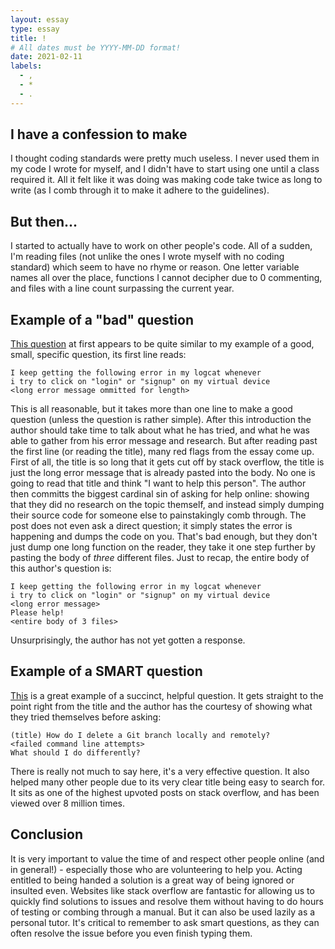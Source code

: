 ```yaml
---
layout: essay
type: essay
title: !
# All dates must be YYYY-MM-DD format!
date: 2021-02-11
labels:
  - ,
  - *
  - .
---
```


## I have a confession to make

I thought coding standards were pretty much useless. I never used them in my code I wrote for myself, and I didn't have to start using one until a class required it. All it felt like it was doing was making code take twice as long to write (as I comb through it to make it adhere to the guidelines). 

## But then...

I started to actually have to work on other people's code. All of a sudden, I'm reading files (not unlike the ones I wrote myself with no coding standard) which seem to have no rhyme or reason. One letter variable names all over the place, functions I cannot decipher due to 0 commenting, and files with a line count surpassing the current year.

## Example of a "bad" question

[This question](https://stackoverflow.com/questions/65930525/error-converting-result-java-lang-nullpointerexception-and-json-parser-error-pa) at first appears to be quite similar to my example of a good, small, specific question, its first line reads:

```
I keep getting the following error in my logcat whenever
i try to click on "login" or "signup" on my virtual device
<long error message ommitted for length>
```

This is all reasonable, but it takes more than one line to make a good question (unless the question is rather simple). After this introduction the author should take time to talk about what he has tried, and what he was able to gather from his error message and research. But after reading past the first line (or reading the title), many red flags from the essay come up. First of all, the title is so long that it gets cut off by stack overflow, the title is just the long error message that is already pasted into the body. No one is going to read that title and think "I want to help this person". The author then committs the biggest cardinal sin of asking for help online: showing that they did no research on the topic themself, and instead simply dumping their source code for someone else to painstakingly comb through. The post does not even ask a direct question; it simply states the error is happening and dumps the code on you. That's bad enough, but they don't just dump one long function on the reader, they take it one step further by pasting the body of *three* different files. Just to recap, the entire body of this author's question is:

```
I keep getting the following error in my logcat whenever
i try to click on "login" or "signup" on my virtual device
<long error message>
Please help!
<entire body of 3 files>

```

Unsurprisingly, the author has not yet gotten a response. 

## Example of a SMART question

[This](https://stackoverflow.com/questions/2003505/how-do-i-delete-a-git-branch-locally-and-remotely) is a great example of a succinct, helpful question. It gets straight to the point right from the title and the author has the courtesy of showing what they tried themselves before asking:

```
(title) How do I delete a Git branch locally and remotely?
<failed command line attempts>
What should I do differently?
```

There is really not much to say here, it's a very effective question. It also helped many other people due to its very clear title being easy to search for. It sits as one of the highest upvoted posts on stack overflow, and has been viewed over 8 million times.

## Conclusion

It is very important to value the time of and respect other people online (and in general!) - especially those who are volunteering to help you. Acting entitled to being handed a solution is a great way of being ignored or insulted even. Websites like stack overflow are fantastic for allowing us to quickly find solutions to issues and resolve them without having to do hours of testing or combing through a manual. But it can also be used lazily as a personal tutor. It's critical to remember to ask smart questions, as they can often resolve the issue before you even finish typing them.
